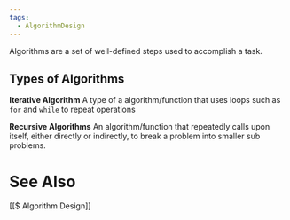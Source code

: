 ```yaml
---
tags:
  - AlgorithmDesign
---
```

Algorithms are a set of well-defined steps used to accomplish a task.

## Types of Algorithms
**Iterative Algorithm**
A type of a algorithm/function that uses loops such as `for` and `while` to repeat operations

**Recursive Algorithms**
An algorithm/function that repeatedly calls upon itself, either directly or indirectly, to break a problem into smaller sub problems.

# See Also
[[$ Algorithm Design]]
